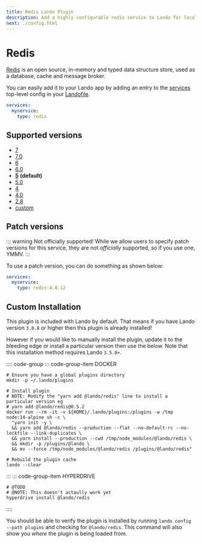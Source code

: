 ```yaml
---
title: Redis Lando Plugin
description: Add a highly configurable redis service to Lando for local development with all the power of Docker and Docker Compose.
next: ./config.html
---
```


# Redis

[Redis](https://redis.io/) is an open source, in-memory and typed data structure store, used as a database, cache and message broker.

You can easily add it to your Lando app by adding an entry to the [services](https://docs.lando.dev/config/services.html) top-level config in your [Landofile](https://docs.lando.dev/config/lando.html).

```yaml
services:
  myservice:
    type: redis
```

## Supported versions

*   [7](https://hub.docker.com/_/redis)
*   [7.0](https://hub.docker.com/_/redis)
*   [6](https://hub.docker.com/_/redis)
*   [6.0](https://hub.docker.com/_/redis)
*   **[5](https://hub.docker.com/_/redis)** **(default)**
*   [5.0](https://hub.docker.com/_/redis)
*   [4](https://hub.docker.com/_/redis)
*   [4.0](https://hub.docker.com/_/redis)
*   [2.8](https://hub.docker.com/_/redis)
*   [custom](https://docs.lando.dev/config/services.html#advanced)

## Patch versions

::: warning Not officially supported!
While we allow users to specify patch versions for this service, they are not *officially* supported, so if you use one, YMMV.
:::

To use a patch version, you can do something as shown below:

```yaml
services:
  myservice:
    type: redis:4.0.12
```

## Custom Installation

This plugin is included with Lando by default. That means if you have Lando version `3.0.8` or higher then this plugin is already installed!

However if you would like to manually install the plugin, update it to the bleeding edge or install a particular version then use the below. Note that this installation method requires Lando `3.5.0+`.

:::: code-group
::: code-group-item DOCKER
```bash:no-line-numbers
# Ensure you have a global plugins directory
mkdir -p ~/.lando/plugins

# Install plugin
# NOTE: Modify the "yarn add @lando/redis" line to install a particular version eg
# yarn add @lando/redis@0.5.2
docker run --rm -it -v ${HOME}/.lando/plugins:/plugins -w /tmp node:14-alpine sh -c \
  "yarn init -y \
  && yarn add @lando/redis --production --flat --no-default-rc --no-lockfile --link-duplicates \
  && yarn install --production --cwd /tmp/node_modules/@lando/redis \
  && mkdir -p /plugins/@lando \
  && mv --force /tmp/node_modules/@lando/redis /plugins/@lando/redis"

# Rebuild the plugin cache
lando --clear
```
:::
::: code-group-item HYPERDRIVE
```bash:no-line-numbers
# @TODO
# @NOTE: This doesn't actaully work yet
hyperdrive install @lando/redis
```
::::

You should be able to verify the plugin is installed by running `lando config --path plugins` and checking for `@lando/redis`. This command will also show you _where_ the plugin is being loaded from.
